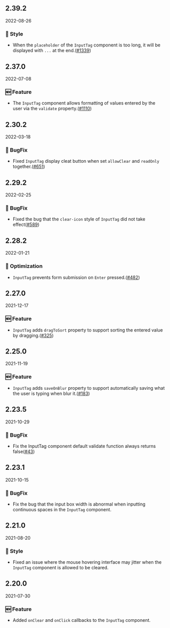 ## 2.39.2

2022-08-26

### 💅 Style

- When the `placeholder` of the `InputTag` component is too long, it will be displayed with `...` at the end.([#1339](https://github.com/arco-design/arco-design/pull/1339))

## 2.37.0

2022-07-08

### 🆕 Feature

- The `InputTag` component allows formatting of values entered by the user via the `validate` property.([#1110](https://github.com/arco-design/arco-design/pull/1110))

## 2.30.2

2022-03-18

### 🐛 BugFix

- Fixed `InputTag` display cleat button when set `allowClear` and `readOnly` together.([#651](https://github.com/arco-design/arco-design/pull/651))

## 2.29.2

2022-02-25

### 🐛 BugFix

- Fixed the bug that the `clear-icon` style of `InputTag` did not take effect([#589](https://github.com/arco-design/arco-design/pull/589))

## 2.28.2

2022-01-21

### 💎 Optimization

- `InputTag` prevents form submission on `Enter` pressed.([#482](https://github.com/arco-design/arco-design/pull/482))

## 2.27.0

2021-12-17

### 🆕 Feature

- `InputTag` adds `dragToSort` property to support sorting the entered value by dragging.([#325](https://github.com/arco-design/arco-design/pull/325))

## 2.25.0

2021-11-19

### 🆕 Feature

- `InputTag` adds `saveOnBlur` property to support automatically saving what the user is typing when blur it.([#183](https://github.com/arco-design/arco-design/pull/183))

## 2.23.5

2021-10-29

### 🐛 BugFix

- Fix  the InputTag component default validate function  always returns false([#43](https://github.com/arco-design/arco-design/pull/43))

## 2.23.1

2021-10-15

### 🐛 BugFix

- Fix the bug that the input box width is abnormal when inputting continuous spaces in the `InputTag` component.

## 2.21.0

2021-08-20

### 💅 Style

- Fixed an issue where the mouse hovering interface may jitter when the `InputTag` component is allowed to be cleared.

## 2.20.0

2021-07-30

### 🆕 Feature

- Added `onClear` and `onClick` callbacks to the `InputTag` component.



